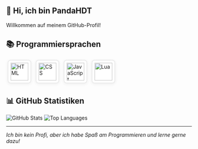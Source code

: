 ## 👋 Hi, ich bin PandaHDT

Willkommen auf meinem GitHub-Profil!

## 📚 Programmiersprachen
<p>
	<img src="https://cdn.jsdelivr.net/gh/devicons/devicon/icons/html5/html5-original.svg" alt="HTML" width="48" style="background:#fff; border-radius:8px; border:2px solid #eaeaea; padding:6px; margin:4px; box-shadow:0 2px 8px #eee;"/>
	<img src="https://cdn.jsdelivr.net/gh/devicons/devicon/icons/css3/css3-original.svg" alt="CSS" width="48" style="background:#fff; border-radius:8px; border:2px solid #eaeaea; padding:6px; margin:4px; box-shadow:0 2px 8px #eee;"/>
	<img src="https://cdn.jsdelivr.net/gh/devicons/devicon/icons/javascript/javascript-original.svg" alt="JavaScript" width="48" style="background:#fff; border-radius:8px; border:2px solid #eaeaea; padding:6px; margin:4px; box-shadow:0 2px 8px #eee;"/>
	<img src="https://cdn.jsdelivr.net/gh/devicons/devicon/icons/lua/lua-original.svg" alt="Lua" width="48" style="background:#fff; border-radius:8px; border:2px solid #eaeaea; padding:6px; margin:4px; box-shadow:0 2px 8px #eee;"/>
</p>

## 📊 GitHub Statistiken
![GitHub Stats](https://github-readme-stats.vercel.app/api?username=PandaHDT&show_icons=true&theme=default)
![Top Languages](https://github-readme-stats.vercel.app/api/top-langs/?username=PandaHDT&layout=compact&theme=default)

---
*Ich bin kein Profi, aber ich habe Spaß am Programmieren und lerne gerne dazu!*

